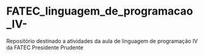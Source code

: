# FATEC_linguagem_de_programacao_IV-
Repositório destinado a atividades da aula de linguagem de programação IV da FATEC Presidente Prudente 

